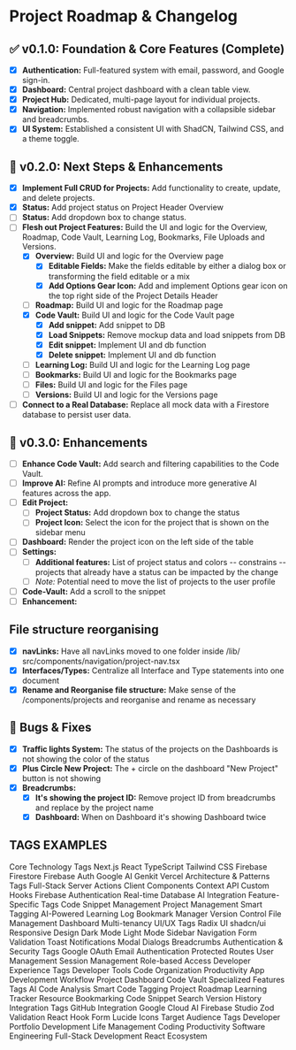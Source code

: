 # Project Roadmap & Changelog

## ✅ v0.1.0: Foundation & Core Features (Complete)

- [x] **Authentication:** Full-featured system with email, password, and Google sign-in.
- [x] **Dashboard:** Central project dashboard with a clean table view.
- [x] **Project Hub:** Dedicated, multi-page layout for individual projects.
- [x] **Navigation:** Implemented robust navigation with a collapsible sidebar and breadcrumbs.
- [x] **UI System:** Established a consistent UI with ShadCN, Tailwind CSS, and a theme toggle.

## 🚀 v0.2.0: Next Steps & Enhancements

- [x] **Implement Full CRUD for Projects:** Add functionality to create, update, and delete projects.
- [x] **Status:** Add project status on Project Header Overview
- [ ] **Status:** Add dropdown box to change status.
- [ ] **Flesh out Project Features:** Build the UI and logic for the Overview, Roadmap, Code Vault, Learning Log, Bookmarks, File Uploads and Versions.
  - [x] **Overview:** Build UI and logic for the Overview page
    - [x] **Editable Fields:** Make the fields editable by either a dialog box or transforming the field editable or a mix
    - [x] **Add Options Gear Icon:** Add and implement Options gear icon on the top right side of the Project Details Header
  - [ ] **Roadmap:** Build UI and logic for the Roadmap page
  - [x] **Code Vault:** Build UI and logic for the Code Vault page
    - [x] **Add snippet:** Add snippet to DB
    - [x] **Load Snippets:** Remove mockup data and load snippets from DB
    - [x] **Edit snippet:** Implement UI and db function
    - [x] **Delete snippet:** Implement UI and db function
  - [ ] **Learning Log:** Build UI and logic for the Learning Log page
  - [ ] **Bookmarks:** Build UI and logic for the Bookmarks page
  - [ ] **Files:** Build UI and logic for the Files page
  - [ ] **Versions:** Build UI and logic for the Versions page
- [ ] **Connect to a Real Database:** Replace all mock data with a Firestore database to persist user data.

## 🚀 v0.3.0: Enhancements

- [ ] **Enhance Code Vault:** Add search and filtering capabilities to the Code Vault.
- [ ] **Improve AI:** Refine AI prompts and introduce more generative AI features across the app.
- [ ] **Edit Project:**
  - [ ] **Project Status:** Add dropdown box to change the status
  - [ ] **Project Icon:** Select the icon for the project that is shown on the sidebar menu
- [ ] **Dashboard:** Render the project icon on the left side of the table
- [ ] **Settings:**
  - [ ] **Additional features:** List of project status and colors -- constrains -- projects that already have a status can be impacted by the change
  - [ ] _Note:_ Potential need to move the list of projects to the user profile
- [ ] **Code-Vault:** Add a scroll to the snippet
- [ ] **Enhancement:**

## File structure reorganising

- [x] **navLinks:** Have all navLinks moved to one folder inside /lib/
      src/components/navigation/project-nav.tsx
- [x] **Interfaces/Types:** Centralize all Interface and Type statements into one document
- [x] **Rename and Reorganise file structure:** Make sense of the /components/projects and reorganise and rename as necessary

## 🐛 Bugs & Fixes

- [x] **Traffic lights System:** The status of the projects on the Dashboards is not showing the color of the status
- [x] **Plus Circle New Project:** The + circle on the dashboard "New Project" button is not showing
- [x] **Breadcrumbs:**
  - [x] **It's showing the project ID:** Remove project ID from breadcrumbs and replace by the project name
  - [x] **Dashboard:** When on Dashboard it's showing Dashboard twice

## TAGS EXAMPLES

Core Technology Tags
Next.js React TypeScript Tailwind CSS Firebase Firestore Firebase Auth Google AI Genkit Vercel
Architecture & Patterns Tags
Full-Stack Server Actions Client Components Context API Custom Hooks Firebase Authentication Real-time Database AI Integration
Feature-Specific Tags
Code Snippet Management Project Management Smart Tagging AI-Powered Learning Log Bookmark Manager Version Control File Management Dashboard Multi-tenancy
UI/UX Tags
Radix UI shadcn/ui Responsive Design Dark Mode Light Mode Sidebar Navigation Form Validation Toast Notifications Modal Dialogs Breadcrumbs
Authentication & Security Tags
Google OAuth Email Authentication Protected Routes User Management Session Management Role-based Access
Developer Experience Tags
Developer Tools Code Organization Productivity App Development Workflow Project Dashboard Code Vault
Specialized Features Tags
AI Code Analysis Smart Code Tagging Project Roadmap Learning Tracker Resource Bookmarking Code Snippet Search Version History
Integration Tags
GitHub Integration Google Cloud AI Firebase Studio Zod Validation React Hook Form Lucide Icons
Target Audience Tags
Developer Portfolio Development Life Management Coding Productivity Software Engineering Full-Stack Development React Ecosystem
